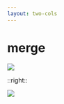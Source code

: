 ```yaml
---
layout: two-cols
---
```


# merge

<img src="/merge2.png" class="w-100" />

::right::

<img src="/merge3.png" class="w-100 mt-13" />
